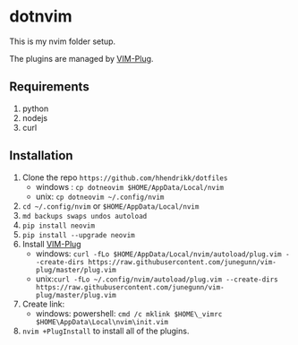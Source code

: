 # dotnvim

This is my nvim folder setup.

The plugins are managed by [VIM-Plug](https://github.com/junegunn/vim-plug).

## Requirements
1. python
2. nodejs
3. curl

## Installation

1. Clone the repo `https://github.com/hhendrikk/dotfiles`
   - windows : `cp dotneovim $HOME/AppData/Local/nvim`
   - unix: `cp dotneovim ~/.config/nvim`
2. `cd ~/.config/nvim` or `$HOME/AppData/Local/nvim`
3. `md backups swaps undos autoload`
4. `pip install neovim`
5. `pip install --upgrade neovim`
6. Install [VIM-Plug](https://github.com/junegunn/vim-plug)
   - windows: `curl -fLo $HOME/AppData/Local/nvim/autoload/plug.vim --create-dirs https://raw.githubusercontent.com/junegunn/vim-plug/master/plug.vim`
   - unix:`curl -fLo ~/.config/nvim/autoload/plug.vim --create-dirs https://raw.githubusercontent.com/junegunn/vim-plug/master/plug.vim`
7. Create link:
   - windows: 
     powershell: `cmd /c mklink $HOME\_vimrc $HOME\AppData\Local\nvim\init.vim`
8. `nvim +PlugInstall` to install all of the plugins.
